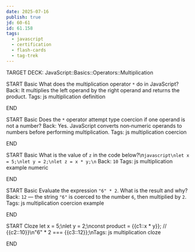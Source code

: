 ```yaml
---
date: 2025-07-16
publish: true
jd: 60-61
id: 61.158
tags:
  - javascript
  - certification
  - flash-cards
  - tag-trek
---
```


TARGET DECK: JavaScript::Basics::Operators::Multiplication

START
Basic
What does the multiplication operator <code>*</code> do in JavaScript?
Back: It multiplies the left operand by the right operand and returns the product.
Tags: js multiplication definition
<!--ID: 1752718479208-->
END

START
Basic
Does the <code>*</code> operator attempt type coercion if one operand is not a number?
Back: Yes. JavaScript converts non‑numeric operands to numbers before performing multiplication.
Tags: js multiplication coercion
<!--ID: 1752718479210-->
END

START
Basic
What is the value of <code>z</code> in the code below?\n```javascript\nlet x = 5;\nlet y = 2;\nlet z = x * y;\n```
Back: <code>10</code>
Tags: js multiplication example numeric
<!--ID: 1752718479211-->
END

START
Basic
Evaluate the expression <code>"6" * 2</code>. What is the result and why?
Back: <code>12</code> — the string <code>"6"</code> is coerced to the number <code>6</code>, then multiplied by <code>2</code>.
Tags: js multiplication coercion example
<!--ID: 1752718479212-->
END

START
Cloze
let x = 5;\nlet y = 2;\nconst product = {{c1::x * y}};   // {{c2::10}}\n\"6\" * 2 === {{c3::12}};\nTags: js multiplication cloze
<!--ID: 1752718479213-->
END